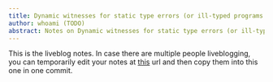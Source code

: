 ```yaml
---
title: Dynamic witnesses for static type errors (or ill-typed programs usually go wrong)
author: whoami (TODO)
abstract: Notes on Dynamic witnesses for static type errors (or ill-typed programs usually go wrong)
---
```


This is the liveblog notes.  In case there are multiple
people liveblogging, you can temporarily edit your notes
at [this](dynamic-witnesses-fo/template.md) url and then copy them into this one in one
commit.
